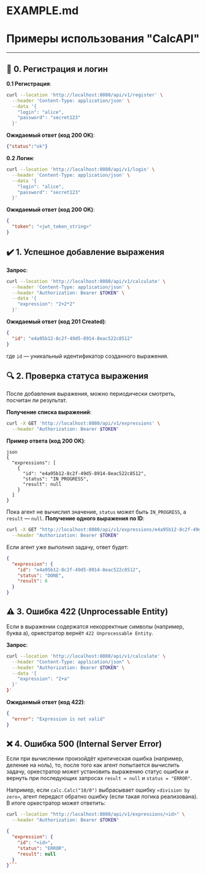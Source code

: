 # EXAMPLE.md

# Примеры использования "CalcAPI"

---

## :green_heart: 0. Регистрация и логин


**0.1 Регистрация**:
```bash
curl --location 'http://localhost:8080/api/v1/register' \
  --header 'Content-Type: application/json' \
  --data '{
    "login": "alice",
    "password": "secret123"
  }'
```
**Ожидаемый ответ (код 200 OK)**:
```json
{"status":"ok"}
```
**0.2 Логин**:
```bash
curl --location 'http://localhost:8080/api/v1/login' \
  --header 'Content-Type: application/json' \
  --data '{
    "login": "alice",
    "password": "secret123"
  }'
```
**Ожидаемый ответ (код 200 OK)**:
```json
{
  "token": "<jwt_token_string>"
}
```

## :heavy_check_mark: 1. Успешное добавление выражения

**Запрос**:  
```bash
curl --location 'http://localhost:8080/api/v1/calculate' \
  --header 'Content-Type: application/json' \
  --header "Authorization: Bearer $TOKEN" \
  --data '{
    "expression": "2+2*2"
  }'
```
**Ожидаемый ответ (код 201 Created)**:
```json
{
  "id": "e4a95b12-8c2f-49d5-8914-8eac522c8512"
}
```
где `id` — уникальный идентификатор созданного выражения.

## :mag: 2. Проверка статуса выражения

После добавления выражения, можно периодически смотреть, посчитан ли результат.

**Получение списка выражений**:
```bash
curl -X GET 'http://localhost:8080/api/v1/expressions' \
  --header "Authorization: Bearer $TOKEN"
```

**Пример ответа (код 200 OK)**:
```
json
{
  "expressions": [
    {
      "id": "e4a95b12-8c2f-49d5-8914-8eac522c8512",
      "status": "IN_PROGRESS",
      "result": null
    }
  ]
}
```
Пока агент не вычислил значение, `status` может быть `IN_PROGRESS`, а `result` — `null`.
**Получение одного выражения по ID**:
```bash
curl -X GET "http://localhost:8080/api/v1/expressions/e4a95b12-8c2f-49d5-8914-8eac522c8512" \
  --header "Authorization: Bearer $TOKEN"
```
Если агент уже выполнил задачу, ответ будет:
```json
{
  "expression": {
    "id": "e4a95b12-8c2f-49d5-8914-8eac522c8512",
    "status": "DONE",
    "result": 6
  }
}
```

## :warning: 3. Ошибка 422 (Unprocessable Entity)

Если в выражении содержатся некорректные символы (например, буква a), оркестратор вернёт `422 Unprocessable Entity`.

**Запрос**:
```bash
curl --location 'http://localhost:8080/api/v1/calculate' \
  --header "Content-Type: application/json" \
  --header "Authorization: Bearer $TOKEN" \
  --data '{
    "expression": "2+a"
  }'
}'
```

**Ожидаемый ответ (код 422)**:
```json
{
  "error": "Expression is not valid"
}
```

## :x: 4. Ошибка 500 (Internal Server Error)

Если при вычислении произойдёт критическая ошибка (например, деление на ноль), то, после того как агент попытается вычислить задачу, оркестратор может установить выражению статус ошибки и вернуть при последующих запросах `result = null` и `status = "ERROR"`.

Например, если `calc.Calc("10/0")` выбрасывает ошибку `«division by zero»`, агент передаст обратно ошибку (если такая логика реализована). В итоге оркестратор может ответить:

```bash
curl --location "http://localhost:8080/api/v1/expressions/<id>" \
  --header "Authorization: Bearer $TOKEN"
```

```json
{
  "expression": {
    "id": "<id>",
    "status": "ERROR",
    "result": null
  }
}```